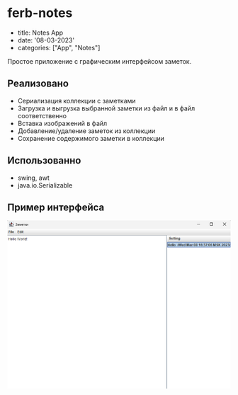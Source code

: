 # ferb-notes

- title: Notes App
- date: '08-03-2023'
- categories: ["App", "Notes"]

Простое приложение с графическим интерфейсом заметок. 
## Реализовано 
* Сериализация коллекции с заметками
* Загрузка и выгрузка выбранной заметки из файл и в файл соответственно
* Вставка изображений в файл
* Добавление/удаление заметок из коллекции
* Сохранение содержимого заметки в коллекции

## Использованно
- swing, awt
- java.io.Serializable

## Пример интерфейса
![alt text](https://raw.githubusercontent.com/ferbator/ferb-notes/e3a79a18c43b61a02505a126b104ff8e3d6fa571/2023-03-08_17-08-50.png)
